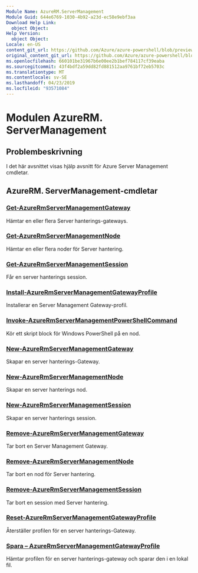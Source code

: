 ```yaml
---
Module Name: AzureRM.ServerManagement
Module Guid: 644e6769-1030-4b92-a23d-ec58e9ebf3aa
Download Help Link:
  object Object: 
Help Version:
  object Object: 
Locale: en-US
content_git_url: https://github.com/Azure/azure-powershell/blob/preview/src/ResourceManager/ServerManagement/Commands.ServerManagement/help/AzureRM.ServerManagement.md
original_content_git_url: https://github.com/Azure/azure-powershell/blob/preview/src/ResourceManager/ServerManagement/Commands.ServerManagement/help/AzureRM.ServerManagement.md
ms.openlocfilehash: 660101be31967b6e00ee2b1bef784117cf39eaba
ms.sourcegitcommit: 43f4bdf2a59dd82fd881512aa9761bf72eb5703c
ms.translationtype: MT
ms.contentlocale: sv-SE
ms.lasthandoff: 04/23/2019
ms.locfileid: "93571084"
---
```

# Modulen AzureRM. ServerManagement
## Problembeskrivning
I det här avsnittet visas hjälp avsnitt för Azure Server Management cmdletar.

## AzureRM. ServerManagement-cmdletar
### [Get-AzureRmServerManagementGateway](Get-AzureRmServerManagementGateway.md)
Hämtar en eller flera Server hanterings-gateways.

### [Get-AzureRmServerManagementNode](Get-AzureRmServerManagementNode.md)
Hämtar en eller flera noder för Server hantering.

### [Get-AzureRmServerManagementSession](Get-AzureRmServerManagementSession.md)
Får en server hanterings session.

### [Install-AzureRmServerManagementGatewayProfile](Install-AzureRmServerManagementGatewayProfile.md)
Installerar en Server Management Gateway-profil.

### [Invoke-AzureRmServerManagementPowerShellCommand](Invoke-AzureRmServerManagementPowerShellCommand.md)
Kör ett skript block för Windows PowerShell på en nod.

### [New-AzureRmServerManagementGateway](New-AzureRmServerManagementGateway.md)
Skapar en server hanterings-Gateway.

### [New-AzureRmServerManagementNode](New-AzureRmServerManagementNode.md)
Skapar en server hanterings nod.

### [New-AzureRmServerManagementSession](New-AzureRmServerManagementSession.md)
Skapar en server hanterings session.

### [Remove-AzureRmServerManagementGateway](Remove-AzureRmServerManagementGateway.md)
Tar bort en Server Management Gateway.

### [Remove-AzureRmServerManagementNode](Remove-AzureRmServerManagementNode.md)
Tar bort en nod för Server hantering.

### [Remove-AzureRmServerManagementSession](Remove-AzureRmServerManagementSession.md)
Tar bort en session med Server hantering.

### [Reset-AzureRmServerManagementGatewayProfile](Reset-AzureRmServerManagementGatewayProfile.md)
Återställer profilen för en server hanterings-Gateway.

### [Spara – AzureRmServerManagementGatewayProfile](Save-AzureRmServerManagementGatewayProfile.md)
Hämtar profilen för en server hanterings-gateway och sparar den i en lokal fil.

